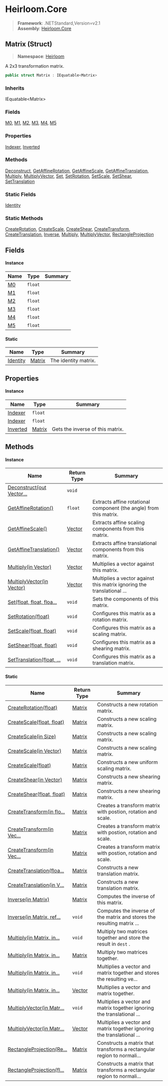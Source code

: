# Heirloom.Core

> **Framework**: .NETStandard,Version=v2.1  
> **Assembly**: [Heirloom.Core][0]

## Matrix (Struct)

> **Namespace**: [Heirloom][0]

A 2x3 transformation matrix.

```cs
public struct Matrix : IEquatable<Matrix>
```

### Inherits

IEquatable\<Matrix>

### Fields

[M0][1], [M1][2], [M2][3], [M3][4], [M4][5], [M5][6]

### Properties

[Indexer][7], [Inverted][8]

### Methods

[Deconstruct][9], [GetAffineRotation][10], [GetAffineScale][11], [GetAffineTranslation][12], [Multiply][13], [MultiplyVector][14], [Set][15], [SetRotation][16], [SetScale][17], [SetShear][18], [SetTranslation][19]

### Static Fields

[Identity][20]

### Static Methods

[CreateRotation][21], [CreateScale][22], [CreateShear][23], [CreateTransform][24], [CreateTranslation][25], [Inverse][26], [Multiply][13], [MultiplyVector][14], [RectangleProjection][27]

## Fields

#### Instance

| Name    | Type    | Summary |
|---------|---------|---------|
| [M0][1] | `float` |         |
| [M1][2] | `float` |         |
| [M2][3] | `float` |         |
| [M3][4] | `float` |         |
| [M4][5] | `float` |         |
| [M5][6] | `float` |         |

#### Static

| Name           | Type         | Summary              |
|----------------|--------------|----------------------|
| [Identity][20] | [Matrix][28] | The identity matrix. |

## Properties

#### Instance

| Name          | Type         | Summary                          |
|---------------|--------------|----------------------------------|
| [Indexer][7]  | `float`      |                                  |
| [Indexer][7]  | `float`      |                                  |
| [Inverted][8] | [Matrix][28] | Gets the inverse of this matrix. |

## Methods

#### Instance

| Name                            | Return Type  | Summary                                                                |
|---------------------------------|--------------|------------------------------------------------------------------------|
| [Deconstruct(out Vector...][9]  | `void`       |                                                                        |
| [GetAffineRotation()][10]       | `float`      | Extracts affine rotational component (the angle) from this matrix.     |
| [GetAffineScale()][11]          | [Vector][29] | Extracts affine scaling components from this matrix.                   |
| [GetAffineTranslation()][12]    | [Vector][29] | Extracts affine translational components from this matrix.             |
| [Multiply(in Vector)][13]       | [Vector][29] | Multiplies a vector against this matrix.                               |
| [MultiplyVector(in Vector)][14] | [Vector][29] | Multiplies a vector against this matrix ignoring the translational ... |
| [Set(float, float, floa...][15] | `void`       | Sets the components of this matrix.                                    |
| [SetRotation(float)][16]        | `void`       | Configures this matrix as a rotation matrix.                           |
| [SetScale(float, float)][17]    | `void`       | Configures this matrix as a scaling matrix.                            |
| [SetShear(float, float)][18]    | `void`       | Configures this matrix as a shearing matrix.                           |
| [SetTranslation(float, ...][19] | `void`       | Configures this matrix as a translation matrix.                        |

#### Static

| Name                            | Return Type  | Summary                                                                |
|---------------------------------|--------------|------------------------------------------------------------------------|
| [CreateRotation(float)][21]     | [Matrix][28] | Constructs a new rotation matrix.                                      |
| [CreateScale(float, float)][22] | [Matrix][28] | Constructs a new scaling matrix.                                       |
| [CreateScale(in Size)][22]      | [Matrix][28] | Constructs a new scaling matrix.                                       |
| [CreateScale(in Vector)][22]    | [Matrix][28] | Constructs a new scaling matrix.                                       |
| [CreateScale(float)][22]        | [Matrix][28] | Constructs a new uniform scaling matrix.                               |
| [CreateShear(in Vector)][23]    | [Matrix][28] | Constructs a new shearing matrix.                                      |
| [CreateShear(float, float)][23] | [Matrix][28] | Constructs a new shearing matrix.                                      |
| [CreateTransform(in flo...][24] | [Matrix][28] | Creates a transform matrix with postion, rotation and scale.           |
| [CreateTransform(in Vec...][24] | [Matrix][28] | Creates a transform matrix with postion, rotation and scale.           |
| [CreateTransform(in Vec...][24] | [Matrix][28] | Creates a transform matrix with postion, rotation and scale.           |
| [CreateTranslation(floa...][25] | [Matrix][28] | Constructs a new translation matrix.                                   |
| [CreateTranslation(in V...][25] | [Matrix][28] | Constructs a new translation matrix.                                   |
| [Inverse(in Matrix)][26]        | [Matrix][28] | Computes the inverse of this matrix.                                   |
| [Inverse(in Matrix, ref...][26] | `void`       | Computes the inverse of the matrix and stores the resulting matrix ... |
| [Multiply(in Matrix, in...][13] | `void`       | Multiply two matrices together and store the result in `dest` .        |
| [Multiply(in Matrix, in...][13] | [Matrix][28] | Multiply two matrices together.                                        |
| [Multiply(in Matrix, in...][13] | `void`       | Multiplies a vector and matrix together and stores the resulting ve... |
| [Multiply(in Matrix, in...][13] | [Vector][29] | Multiplies a vector and matrix together.                               |
| [MultiplyVector(in Matr...][14] | `void`       | Multiplies a vector and matrix together ignoring the translational ... |
| [MultiplyVector(in Matr...][14] | [Vector][29] | Multiplies a vector and matrix together ignoring the translational ... |
| [RectangleProjection(Re...][27] | [Matrix][28] | Constructs a matrix that transforms a rectangular region to normali... |
| [RectangleProjection(fl...][27] | [Matrix][28] | Constructs a matrix that transforms a rectangular region to normali... |

[0]: ../../Heirloom.Core.md
[1]: Matrix/M0.md
[2]: Matrix/M1.md
[3]: Matrix/M2.md
[4]: Matrix/M3.md
[5]: Matrix/M4.md
[6]: Matrix/M5.md
[7]: Matrix/Indexer.md
[8]: Matrix/Inverted.md
[9]: Matrix/Deconstruct.md
[10]: Matrix/GetAffineRotation.md
[11]: Matrix/GetAffineScale.md
[12]: Matrix/GetAffineTranslation.md
[13]: Matrix/Multiply.md
[14]: Matrix/MultiplyVector.md
[15]: Matrix/Set.md
[16]: Matrix/SetRotation.md
[17]: Matrix/SetScale.md
[18]: Matrix/SetShear.md
[19]: Matrix/SetTranslation.md
[20]: Matrix/Identity.md
[21]: Matrix/CreateRotation.md
[22]: Matrix/CreateScale.md
[23]: Matrix/CreateShear.md
[24]: Matrix/CreateTransform.md
[25]: Matrix/CreateTranslation.md
[26]: Matrix/Inverse.md
[27]: Matrix/RectangleProjection.md
[28]: Matrix.md
[29]: Vector.md
